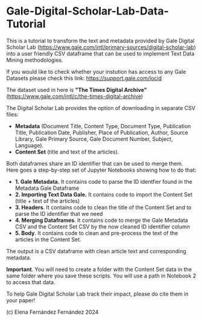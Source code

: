 # Gale-Digital-Scholar-Lab-Data-Tutorial
This is a tutorial to transform the text and metadata provided by Gale Digital Scholar Lab (https://www.gale.com/intl/primary-sources/digital-scholar-lab) into a user friendly CSV dataframe that can be used to implement Text Data Mining methodologies.

If you would like to check whether your instution has access to any Gale Datasets please check this link: https://support.gale.com/locid

The dataset used in here is **"The Times Digital Archive"** (https://www.gale.com/intl/c/the-times-digital-archive)

The Digital Scholar Lab provides the option of downloading in separate CSV files:
- **Metadata** (Document Title, Content Type, Document Type, Publication Title, Publication Date, Publisher, Place of Publication, Author, Source Library, Gale Primary Source, Gale Document Number, Subject, Language).
- **Content Set** (title and text of the articles).

Both dataframes share an ID identifier that can be used to merge them. Here goes a step-by-step set of Jupyter Notebooks showing how to do that:

* **1. Gale Metadata.** It contains code to parse the ID identfier found in the Metadata Gale Dataframe
* **2. Importing Text Data Gale.** It contains code to import the Content Set (title + text of the articles) 
* **3. Headers**. It contains code to clean the title of the Content Set and to parse the ID identifier that we need
* **4. Merging Dataframes**. It contains code to merge the Gale Metadata CSV and the Content Set CSV by the now cleaned ID identifier column
* **5. Body**. It contains code to clean and pre-process the text of the articles in the Content Set. 

The output is a CSV dataframe with clean article text and corresponding metadata.

**Important**. You will need to create a folder with the Content Set data in the same folder where you save these scripts. You will use a path in Notebook 2 to access that data.

To help Gale Digital Scholar Lab track their impact, please do cite them in your paper! 

(c) Elena Fernández Fernández 2024
